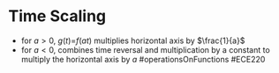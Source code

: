 # Time Scaling
- for $a>0$, $g(t)\text{=}f(at)$ multiplies horizontal axis by $\frac{1}{a}$
- for $a<0\text{, combines time reversal and multiplication by a constant to multiply the horizontal axis by }a$
#operationsOnFunctions 
#ECE220 